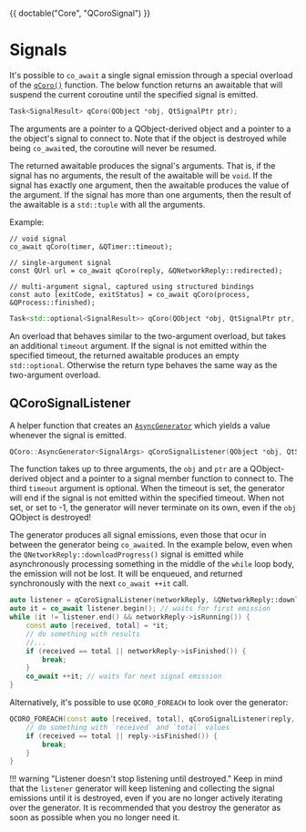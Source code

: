 <!--
SPDX-FileCopyrightText: 2022 Daniel Vrátil <dvratil@kde.org>

SPDX-License-Identifier: GFDL-1.3-or-later
-->

{{ doctable("Core", "QCoroSignal") }}

# Signals

It's possible to `co_await` a single signal emission through a special
overload of the [`qCoro()`][qcoro-coro] function. The below function returns
an awaitable that will suspend the current coroutine until the specified signal
is emitted.

```cpp
Task<SignalResult> qCoro(QObject *obj, QtSignalPtr ptr);
```

The arguments are a pointer to a QObject-derived object and a pointer
to a the object's signal to connect to. Note that if the object is destroyed
while being `co_await`ed, the coroutine will never be resumed.

The returned awaitable produces the signal's arguments. That is, if the
signal has no arguments, the result of the awaitable will be `void`. If
the signal has exactly one argument, then the awaitable produces the value
of the argument. If the signal has more than one arguments, then the result
of the awaitable is a `std::tuple` with all the arguments.

Example:
```
// void signal
co_await qCoro(timer, &QTimer::timeout);

// single-argument signal
const QUrl url = co_await qCoro(reply, &QNetworkReply::redirected);

// multi-argument signal, captured using structured bindings
const auto [exitCode, exitStatus] = co_await qCoro(process, &QProcess::finished);
```

```cpp
Task<std::optional<SignalResult>> qCoro(QObject *obj, QtSignalPtr ptr, std::chrono::milliseconds timeout);
```

An overload that behaves similar to the two-argument overload, but takes an additional
`timeout` argument. If the signal is not emitted within the specified timeout,  the returned
awaitable produces an empty `std::optional`. Otherwise the return type behaves the same way
as the two-argument overload.

## QCoroSignalListener

A helper function that creates an [`AsyncGenerator`][qcoro-asyncgenerator] which yields a value
whenever the signal is emitted.

```cpp
QCoro::AsyncGenerator<SignalArgs> qCoroSignalListener(QObject *obj, QtSignalPtr ptr, std::chrono::milliseconds timeout);
```

The function takes up to three arguments, the `obj` and `ptr` are a QObject-derived object and
a pointer to a signal member function to connect to. The third `timeout` argument is optional.
When the timeout is set, the generator will end if the signal is not emitted within the specified
timeout. When not set, or set to -1, the generator will never terminate on its own, even if
the `obj` QObject is destroyed!

The generator produces all signal emissions, even those that ocur in between the generator being
`co_await`ed. In the example below, even when the `QNetworkReply::downloadProgress()` signal is
emitted while asynchronously processing something in the middle of the `while` loop body, the
emission will not be lost. It will be enqueued, and returned synchronously with the next
`co_await ++it` call.

```cpp
auto listener = qCoroSignalListener(networkReply, &QNetworkReply::downloadProgress);
auto it = co_await listener.begin(); // waits for first emission
while (it != listener.end() && networkReply->isRunning()) {
    const auto [received, total] = *it;
    // do something with results
    //...
    if (received == total || networkReply->isFinished()) {
        break;
    }
    co_await ++it; // waits for next signal emission
}
```

Alternatively, it's possible to use `QCORO_FOREACH` to look over the generator:

```cpp
QCORO_FOREACH(const auto [received, total], qCoroSignalListener(reply, &QNetworkReply::downloadProgress)) {
    // do something with `received` and `total` values
    if (received == total || reply->isFinished()) {
        break;
    }
}
```

!!! warning "Listener doesn't stop listening until destroyed."
    Keep in mind that the `listener` generator will keep listening and collecting the
    signal emissions until it is destroyed, even if you are no longer actively iterating
    over the generator. It is recommended that you destroy the generator as soon as possible
    when you no longer need it.


[qcoro-coro]: ../coro/coro.md
[qcoro-asyncgenerator]: ../coro/asyncgenerator.md
